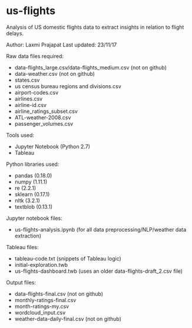 # us-flights
Analysis of US domestic flights data to extract insights in relation to flight delays. 

Author: Laxmi Prajapat
Last updated: 23/11/17

Raw data files required:
- data-flights_large.csv/data-flights_medium.csv (not on github)
- data-weather.csv (not on github)
- states.csv
- us census bureau regions and divisions.csv
- airport-codes.csv
- airlines.csv
- airline-id.csv
- airline_ratings_subset.csv
- ATL-weather-2008.csv
- passenger_volumes.csv

Tools used:
- Jupyter Notebook (Python 2.7)
- Tableau

Python libraries used:
- pandas (0.18.0)
- numpy (1.11.1)
- re (2.2.1)
- sklearn (0.17.1)
- nltk (3.2.1)
- textblob (0.13.1)

Jupyter notebook files:
- us-flights-analysis.ipynb (for all data preprocessing/NLP/weather data extraction)

Tableau files:
- tableau-code.txt (snippets of Tableau logic)
- initial-exploration.twb
- us-flights-dashboard.twb (uses an older data-flights-draft_2.csv file)

Output files:
- data-flights-final.csv (not on github)
- monthly-ratings-final.csv
- month-ratings-my.csv
- wordcloud_input.csv
- weather-data-daily-final.csv (not on github)
